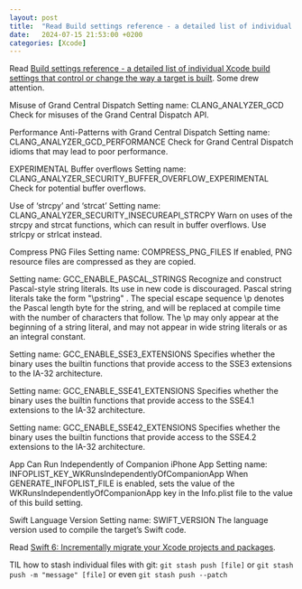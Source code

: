 ```yaml
---
layout: post
title:  "Read Build settings reference - a detailed list of individual Xcode build settings that control or change the way a target is built"
date:   2024-07-15 21:53:00 +0200
categories: [Xcode]
---
```

Read [Build settings reference - a detailed list of individual Xcode build settings that control or change the way a target is built](https://developer.apple.com/documentation/xcode/build-settings-reference). Some drew attention.

Misuse of Grand Central Dispatch
Setting name: CLANG_ANALYZER_GCD
Check for misuses of the Grand Central Dispatch API.

Performance Anti-Patterns with Grand Central Dispatch
Setting name: CLANG_ANALYZER_GCD_PERFORMANCE
Check for Grand Central Dispatch idioms that may lead to poor performance.

EXPERIMENTAL Buffer overflows
Setting name: CLANG_ANALYZER_SECURITY_BUFFER_OVERFLOW_EXPERIMENTAL
Check for potential buffer overflows.

Use of ‘strcpy’ and ‘strcat’
Setting name: CLANG_ANALYZER_SECURITY_INSECUREAPI_STRCPY
Warn on uses of the strcpy and strcat functions, which can result in buffer overflows. Use strlcpy or strlcat instead.

Compress PNG Files
Setting name: COMPRESS_PNG_FILES
If enabled, PNG resource files are compressed as they are copied.

Setting name: GCC_ENABLE_PASCAL_STRINGS
Recognize and construct Pascal-style string literals. Its use in new code is discouraged.
Pascal string literals take the form "\pstring" . The special escape sequence \p denotes the Pascal length byte for the string, and will be replaced at compile time with the number of characters that follow. The \p may only appear at the beginning of a string literal, and may not appear in wide string literals or as an integral constant.

Setting name: GCC_ENABLE_SSE3_EXTENSIONS
Specifies whether the binary uses the builtin functions that provide access to the SSE3 extensions to the IA-32 architecture.

Setting name: GCC_ENABLE_SSE41_EXTENSIONS
Specifies whether the binary uses the builtin functions that provide access to the SSE4.1 extensions to the IA-32 architecture.

Setting name: GCC_ENABLE_SSE42_EXTENSIONS
Specifies whether the binary uses the builtin functions that provide access to the SSE4.2 extensions to the IA-32 architecture.

App Can Run Independently of Companion iPhone App
Setting name: INFOPLIST_KEY_WKRunsIndependentlyOfCompanionApp
When GENERATE_INFOPLIST_FILE is enabled, sets the value of the WKRunsIndependentlyOfCompanionApp key in the Info.plist file to the value of this build setting.

Swift Language Version
Setting name: SWIFT_VERSION
The language version used to compile the target’s Swift code.

Read [Swift 6: Incrementally migrate your Xcode projects and packages](https://www.avanderlee.com/concurrency/swift-6-migrating-xcode-projects-packages/).

TIL how to stash individual files with git: `git stash push [file]` or `git stash push -m "message" [file]` or even `git stash push --patch`
